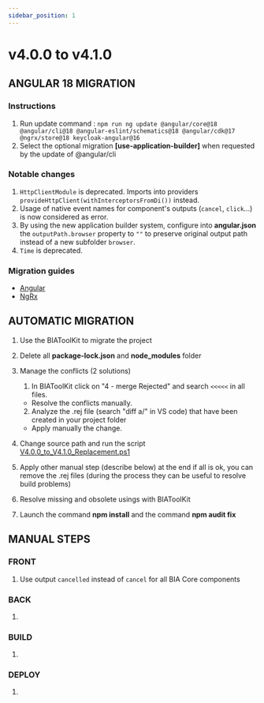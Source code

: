 ```yaml
---
sidebar_position: 1
---
```

# v4.0.0 to v4.1.0

## ANGULAR 18 MIGRATION
### Instructions
1. Run update command : `npm run ng update @angular/core@18 @angular/cli@18 @angular-eslint/schematics@18 @angular/cdk@17 @ngrx/store@18 keycloak-angular@16`
2. Select the optional migration **[use-application-builder]** when requested by the update of @angular/cli

### Notable changes
1. `HttpClientModule` is deprecated. Imports into providers `provideHttpClient(withInterceptorsFromDi())` instead.
2. Usage of native event names for component's outputs (`cancel`, `click`...) is now considered as error.
3. By using the new application builder system, configure into **angular.json** the `outputPath.browser` property to `""` to preserve original output path instead of a new subfolder `browser`.
4. `Time` is deprecated.

### Migration guides
- [Angular](https://angular.dev/update-guide?v=17.0-18.0&l=3)
- [NgRx](https://ngrx.io/guide/migration/v18)


## AUTOMATIC MIGRATION
 
1. Use the BIAToolKit to migrate the project
2. Delete all **package-lock.json** and **node_modules** folder

3. Manage the conflicts (2 solutions)
   1. In BIAToolKit click on "4 - merge Rejected" and search `<<<<<` in all files.  
    * Resolve the conflicts manually.
   2. Analyze the .rej file (search "diff a/" in VS code) that have been created in your project folder
     * Apply manually the change.

4. Change source path and run the script [V4.0.0_to_V4.1.0_Replacement.ps1](./Scripts/V4.0.0_to_V4.1.0_Replacement.ps1)

5. Apply other manual step (describe below) at the end if all is ok, you can remove the .rej files (during the process they can be useful to resolve build problems)

6. Resolve missing and obsolete usings with BIAToolKit

7. Launch the command **npm install** and the command **npm audit fix**

## MANUAL STEPS
### FRONT
1. Use output `cancelled` instead of `cancel` for all BIA Core components

### BACK
1. 

### BUILD
1. 

### DEPLOY
1. 